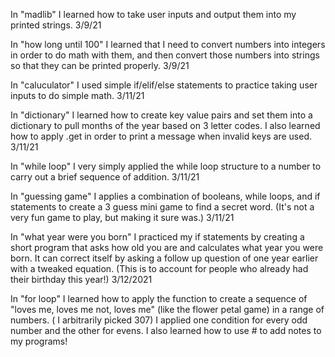 In "madlib" I learned how to take user inputs and output them into my printed strings. 3/9/21

In "how long until 100" I learned that I need to convert numbers into integers in order to do math with them, and then convert those numbers into strings so that they can be printed properly. 3/9/21

In "caluculator" I used simple if/elif/else statements to practice taking user inputs to do simple math. 3/11/21

In "dictionary" I learned how to create key value pairs and set them into a dictionary to pull months of the year based on 3 letter codes. I also learned how to apply .get in order to print a message when invalid keys are used. 3/11/21

In "while loop" I very simply applied the while loop structure to a number to carry out a brief sequence of addition. 3/11/21

In "guessing game" I applies a combination of booleans, while loops, and if statements to create a 3 guess mini game to find a secret word. (It's not a very fun game to play, but making it sure was.) 3/11/21

In "what year were you born" I practiced my if statements by creating a short program that asks how old you are and calculates what year you were born. It can correct itself by asking a follow up question of one year earlier with a tweaked equation. (This is to account for people who already had their birthday this year!) 3/12/2021

In "for loop" I learned how to apply the function to create a sequence of "loves me, loves me not, loves me" (like the flower petal game) in a range of numbers. ( I arbitrarily picked 307) I applied one condition for every odd number and the other for evens. I also learned how to use # to add notes to my programs!
